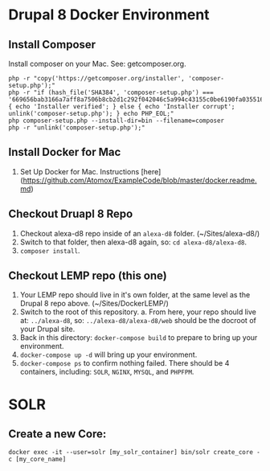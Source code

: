 # Drupal 8 Docker Environment

## Install Composer
Install composer on your Mac. See: getcomposer.org.

```
php -r "copy('https://getcomposer.org/installer', 'composer-setup.php');"
php -r "if (hash_file('SHA384', 'composer-setup.php') === '669656bab3166a7aff8a7506b8cb2d1c292f042046c5a994c43155c0be6190fa0355160742ab2e1c88d40d5be660b410') { echo 'Installer verified'; } else { echo 'Installer corrupt'; unlink('composer-setup.php'); } echo PHP_EOL;"
php composer-setup.php --install-dir=bin --filename=composer
php -r "unlink('composer-setup.php');"
```


## Install Docker for Mac

 1. Set Up Docker for Mac. Instructions [here] (https://github.com/Atomox/ExampleCode/blob/master/docker.readme.md)


## Checkout Druapl 8 Repo

 1. Checkout alexa-d8 repo inside of an `alexa-d8` folder. (~/Sites/alexa-d8/)
 2. Switch to that folder, then alexa-d8 again, so: `cd alexa-d8/alexa-d8`.
 3. `composer install`.


## Checkout LEMP repo (this one)
 1. Your LEMP repo should live in it's own folder, at the same level as the Drupal 8 repo above. (~/Sites/DockerLEMP/)
 2. Switch to the root of this repository.
  a. From here, your repo should live at: `../alexa-d8`, so: `../alexa-d8/alexa-d8/web` should be the docroot of your Drupal site.
 3. Back in this directory: `docker-compose build` to prepare to bring up your environment.
 4. `docker-compose up -d` will bring up your environment.
 5. `docker-compose ps` to confirm nothing failed. There should be 4 containers, including: `SOLR`, `NGINX`, `MYSQL`, and `PHPFPM`.


# SOLR

## Create a new Core:

`docker exec -it --user=solr [my_solr_container] bin/solr create_core -c [my_core_name]`